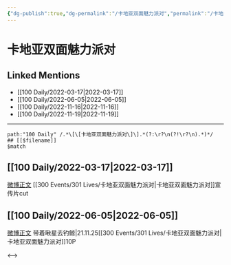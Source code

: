 ```yaml
---
{"dg-publish":true,"dg-permalink":"/卡地亚双面魅力派对","permalink":"/卡地亚双面魅力派对/"}
---
```


# 卡地亚双面魅力派对

## Linked Mentions
- [[100 Daily/2022-03-17\|2022-03-17]]
- [[100 Daily/2022-06-05\|2022-06-05]]
- [[100 Daily/2022-11-16\|2022-11-16]]
- [[100 Daily/2022-11-19\|2022-11-19]]


---

```expander
path:"100 Daily" /.*\[\[卡地亚双面魅力派对\]\].*(?:\r?\n(?!\r?\n).*)*/
## [[$filename]]
$match
```
## [[100 Daily/2022-03-17\|2022-03-17]]
[微博正文](https://weibo.com/detail/4748132598683041) [[300 Events/301 Lives/卡地亚双面魅力派对\|卡地亚双面魅力派对]]宣传片cut
## [[100 Daily/2022-06-05\|2022-06-05]]
[微博正文](https://m.weibo.cn/3246571812/4777040735896429) 带着啾星去钓鲸|21.11.25[[300 Events/301 Lives/卡地亚双面魅力派对\|卡地亚双面魅力派对]]10P

<-->
